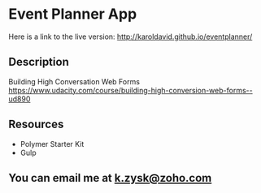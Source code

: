 # Event Planner App

Here is a link to the live version:
http://karoldavid.github.io/eventplanner/

## Description

Building High Conversation Web Forms
https://www.udacity.com/course/building-high-conversion-web-forms--ud890

## Resources

* Polymer Starter Kit
* Gulp

## You can email me at k.zysk@zoho.com
